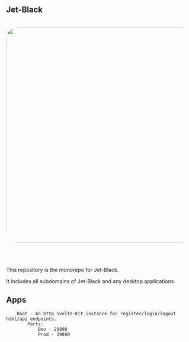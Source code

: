 ## Jet-Black

<div align="center">
<br />
<img src="https://raw.githubusercontent.com/Fractal-Tess/Jet-Black/main/app.png" width="580" style="border-radius:2rem"/>
</div>
<br />
<br />
<br />
<div align="center">
</div>

This repository is the monorepo for Jet-Black.

It includes all subdomains of Jet-Black and any desktop applications.

## Apps

```
    Root - An http Svelte-Kit instance for register/login/logout html/api endpoints.
        Ports:
            Dev - 29890
            Prod - 29890
```
